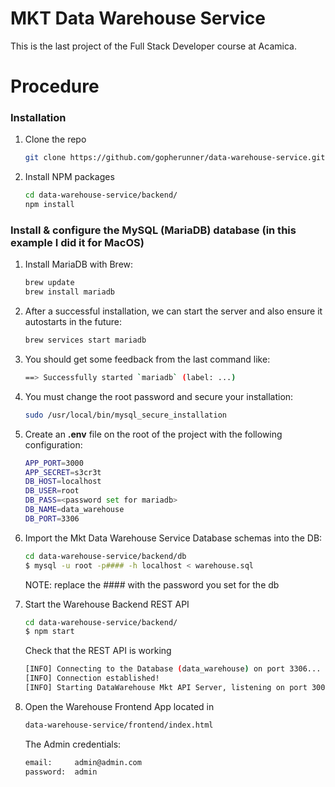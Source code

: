 # MKT Data Warehouse Service

This is the last project of the Full Stack Developer course at Acamica.

# Procedure

### Installation

1. Clone the repo
    ```sh
   git clone https://github.com/gopherunner/data-warehouse-service.git
   ```
2. Install NPM packages
    ```sh
    cd data-warehouse-service/backend/
    npm install
    ```
### Install & configure the MySQL (MariaDB) database (in this example I did it for MacOS)

1. Install MariaDB with Brew:
    ```sh
    brew update
    brew install mariadb
    ```

2. After a successful installation, we can start the server and also ensure it autostarts in the future:
    ```sh
    brew services start mariadb
    ```

3. You should get some feedback from the last command like:
    ```sh
    ==> Successfully started `mariadb` (label: ...)
    ```

4. You must change the root password and secure your installation:
    ```sh
    sudo /usr/local/bin/mysql_secure_installation
    ```

5. Create an **.env** file on the root of the project with the following configuration:
    ```sh
    APP_PORT=3000
    APP_SECRET=s3cr3t
    DB_HOST=localhost
    DB_USER=root
    DB_PASS=<password set for mariadb>
    DB_NAME=data_warehouse
    DB_PORT=3306
    ```
6. Import the Mkt Data Warehouse Service Database schemas into the DB:
    ```sh
    cd data-warehouse-service/backend/db
    $ mysql -u root -p#### -h localhost < warehouse.sql
    ```
    NOTE: replace the #### with the password you set for the db

7. Start the Warehouse Backend REST API

    ```sh
    cd data-warehouse-service/backend/
    $ npm start
    ```
    
    Check that the REST API is working
    ```sh
    [INFO] Connecting to the Database (data_warehouse) on port 3306...
    [INFO] Connection established!
    [INFO] Starting DataWarehouse Mkt API Server, listening on port 3000
    ```
8. Open the Warehouse Frontend App located in

    ```sh
    data-warehouse-service/frontend/index.html
    ```
    The Admin credentials:
    
    ```sh
    email:     admin@admin.com
    password:  admin
    ```
    
